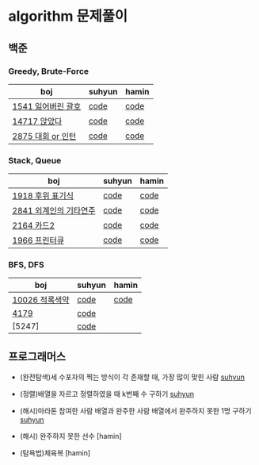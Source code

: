 # algorithm 문제풀이

## 백준
### Greedy, Brute-Force

boj| suhyun | hamin |
-|-|-
[1541 잃어버린 괄호](https://www.acmicpc.net/problem/1541) | [code](https://github.com/suhyun1/algorithm-study/blob/master/suhyun/greedy/boj1451.cpp) | [code](https://github.com/suhyun1/algorithm-study/blob/master/hamin/greedy/Ex_1541.cpp) |
[14717 앉았다](https://www.acmicpc.net/problem/14717)|[code](https://github.com/suhyun1/algorithm-study/blob/master/suhyun/greedy/boj14717.cpp) | [code](https://github.com/suhyun1/algorithm-study/blob/master/hamin/greedy/Ex_14717.cpp) |
[2875 대회 or 인턴](https://www.acmicpc.net/problem/2875)|[code](https://github.com/suhyun1/algorithm-study/blob/master/suhyun/greedy/boj2875.cpp) | [code](https://github.com/suhyun1/algorithm-study/blob/master/hamin/greedy/Ex_2875.cpp) |

### Stack, Queue

boj| suhyun | hamin |
-|-|-
[1918 후위 표기식](https://www.acmicpc.net/problem/1918)|[code](https://github.com/suhyun1/algorithm-study/blob/master/suhyun/Stack%26Queue/boj1918.cpp) |[code](https://github.com/suhyun1/algorithm-study/blob/master/hamin/Stack%26Queue/Ex_1918.cpp) |
[2841 외계인의 기타연주](https://www.acmicpc.net/problem/2841)|[code](https://github.com/suhyun1/algorithm-study/blob/master/suhyun/Stack%26Queue/boj2841.cpp) |[code](https://github.com/suhyun1/algorithm-study/blob/master/hamin/Stack%26Queue/Ex_2841.cpp) |
[2164 카드2](https://www.acmicpc.net/problem/2164)|[code](https://github.com/suhyun1/algorithm-study/blob/master/suhyun/Stack%26Queue/boj2164.cpp) |[code](https://github.com/suhyun1/algorithm-study/blob/master/hamin/Stack%26Queue/Ex_2164.cpp) |
[1966 프린터큐](https://www.acmicpc.net/problem/1966)|[code](https://github.com/suhyun1/algorithm-study/blob/master/suhyun/Stack%26Queue/boj1966.cpp) |[code](https://github.com/suhyun1/algorithm-study/blob/master/hamin/Stack%26Queue/Ex_1966.cpp) |

### BFS, DFS
boj| suhyun | hamin |
-|-|-
[10026 적록색약](https://www.acmicpc.net/problem/10026)|[code](https://github.com/suhyun1/algorithm-study/blob/master/suhyun/DFS%2C%20BFS/10026.cpp) |[code](https://github.com/suhyun1/algorithm-study/blob/master/hamin/BFS%20%26%26%20DFS/BOJ_10026.cpp) |
[4179](https://www.acmicpc.net/problem/4179)|[code](https://github.com/suhyun1/algorithm-study/blob/master/suhyun/DFS%2C%20BFS/4179.cpp)|
[5247]|[code](https://github.com/suhyun1/algorithm-study/blob/master/suhyun/boj5247.cpp)|


## 프로그래머스
- (완전탐색)세 수포자의 찍는 방식이 각 존재할 때, 가장 많이 맞힌 사람 [suhyun](https://github.com/suhyun1/algorithm-study/blob/suhyun/suhyun/exhaustive_search_01.cpp)
- (정렬)배열을 자르고 정렬하였을 때 k번째 수 구하기 [suhyun](https://github.com/suhyun1/algorithm-study/blob/suhyun/suhyun/sort_01.cpp)
- (해시)마라톤 참여한 사람 배열과 완주한 사람 배열에서 완주하지 못한 1명 구하기 [suhyun](https://github.com/suhyun1/algorithm-study/blob/suhyun/suhyun/hash_01.cpp)

- (해시) 완주하지 못한 선수 [hamin] 
- (탐욕법)체육복 [hamin]
